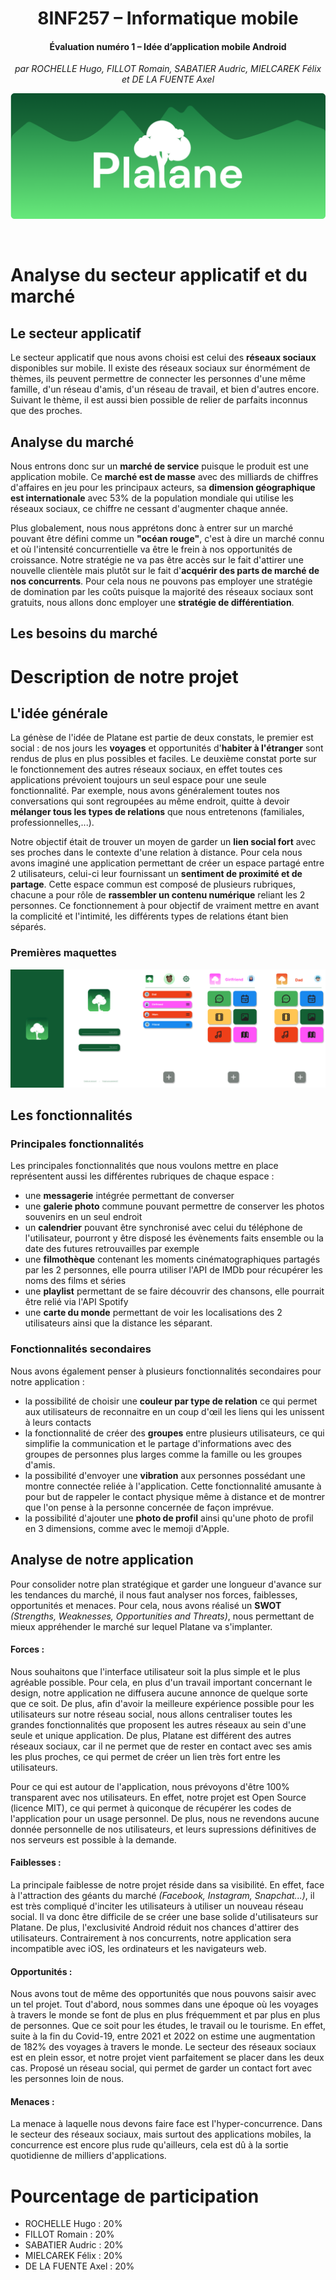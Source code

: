 <div align="center">

# 8INF257 – Informatique mobile

#### Évaluation numéro 1 – Idée d’application mobile Android

_par ROCHELLE Hugo, FILLOT Romain, SABATIER Audric, MIELCAREK Félix et DE LA FUENTE Axel_

![banner](../images/banner.png)
  
</div>

<br>

# Analyse du secteur applicatif et du marché

## Le secteur applicatif

Le secteur applicatif que nous avons choisi est celui des **réseaux sociaux** disponibles sur mobile. Il existe des réseaux sociaux sur énormément de thèmes, ils peuvent permettre de connecter les personnes d'une même famille, d'un réseau d'amis, d'un réseau de travail, et bien d'autres encore. Suivant le thème, il est aussi bien possible de relier de parfaits inconnus que des proches.

## Analyse du marché

Nous entrons donc sur un **marché de service** puisque le produit est une application mobile. Ce **marché est de masse** avec des milliards de chiffres d'affaires en jeu pour les principaux acteurs, sa **dimension géographique est internationale** avec 53% de la population mondiale qui utilise les réseaux sociaux, ce chiffre ne cessant d'augmenter chaque année.

Plus globalement, nous nous apprétons donc à entrer sur un marché pouvant être défini comme un **"océan rouge"**, c'est à dire un marché connu et où l'intensité concurrentielle va être le frein à nos opportunités de croissance. 
Notre stratégie ne va pas être accès sur le fait d'attirer une nouvelle clientèle mais plutôt sur le fait d'**acquérir des parts de marché de nos concurrents**. 
Pour cela nous ne pouvons pas employer une stratégie de domination par les coûts puisque la majorité des réseaux sociaux sont gratuits, nous allons donc employer une **stratégie de différentiation**.

## Les besoins du marché


# Description de notre projet

## L'idée générale

La génèse de l'idée de Platane est partie de deux constats, le premier est social : de nos jours les **voyages** et opportunités d'**habiter à l'étranger** sont rendus de plus en plus possibles et faciles.
Le deuxième constat porte sur le fonctionnement des autres réseaux sociaux, en effet toutes ces applications prévoient toujours un seul espace pour une seule fonctionnalité. Par exemple, nous avons généralement toutes nos conversations qui sont regroupées au même endroit, quitte à devoir **mélanger tous les types de relations** que nous entretenons (familiales, professionnelles,...).

Notre objectif était de trouver un moyen de garder un **lien social fort** avec ses proches dans le contexte d'une relation à distance. Pour cela nous avons imaginé une application permettant de créer un espace partagé entre 2 utilisateurs, celui-ci leur fournissant un **sentiment de proximité et de partage**.
Cette espace commun est composé de plusieurs rubriques, chacune a pour rôle de **rassembler un contenu numérique** reliant les 2 personnes. Ce fonctionnement à pour objectif de vraiment mettre en avant la complicité et l'intimité, les différents types de relations étant bien séparés.

### Premières maquettes

![Image des premières maquettes](../images/sketch-v1.png)

## Les fonctionnalités

### Principales fonctionnalités

Les principales fonctionnalités que nous voulons mettre en place représentent aussi les différentes rubriques de chaque espace :
* une **messagerie** intégrée permettant de converser
* une **galerie photo** commune pouvant permettre de conserver les photos souvenirs en un seul endroit
* un **calendrier** pouvant être synchronisé avec celui du téléphone de l'utilisateur, pourront y être disposé les évènements faits ensemble ou la date des futures retrouvailles par exemple
* une **filmothèque** contenant les moments cinématographiques partagés par les 2 personnes, elle pourra utiliser l'API de IMDb pour récupérer les noms des films et séries
* une **playlist** permettant de se faire découvrir des chansons, elle pourrait être relié via l'API Spotify
* une **carte du monde** permettant de voir les localisations des 2 utilisateurs ainsi que la distance les séparant.

### Fonctionnalités secondaires

Nous avons également penser à plusieurs fonctionnalités secondaires pour notre application :
* la possibilité de choisir une **couleur par type de relation** ce qui permet aux utilisateurs de reconnaitre en un coup d'œil les liens qui les unissent à leurs contacts
* la fonctionnalité de créer des **groupes** entre plusieurs utilisateurs, ce qui simplifie la communication et le partage d'informations avec des groupes de personnes plus larges comme la famille ou les groupes d'amis.
* la possibilité d'envoyer une **vibration** aux personnes possédant une montre connectée reliée à l'application. Cette fonctionnalité amusante à pour but de rappeler le contact physique même à distance et de montrer que l'on pense à la personne concernée de façon imprévue.
* la possibilité d'ajouter une **photo de profil** ainsi qu'une photo de profil en 3 dimensions, comme avec le memoji d'Apple. 


## Analyse de notre application

Pour consolider notre plan stratégique et garder une longueur d'avance sur les tendances du marché, il nous faut analyser nos forces, faiblesses, opportunités et menaces. Pour cela, nous avons réalisé un **SWOT** _(Strengths, Weaknesses, Opportunities and Threats)_, nous permettant de mieux appréhender le marché sur lequel Platane va s'implanter.

#### Forces :

Nous souhaitons que l'interface utilisateur soit la plus simple et le plus agréable possible. Pour cela, en plus d'un travail important concernant le design, notre application ne diffusera aucune annonce de quelque sorte que ce soit. De plus, afin d'avoir la meilleure expérience possible pour les utilisateurs sur notre réseau social, nous allons centraliser toutes les grandes fonctionnalités que proposent les autres réseaux au sein d'une seule et unique application. De plus, Platane est différent des autres réseaux sociaux, car il ne permet que de rester en contact avec ses amis les plus proches, ce qui permet de créer un lien très fort entre les utilisateurs.

Pour ce qui est autour de l'application, nous prévoyons d'être 100% transparent avec nos utilisateurs. En effet, notre projet est Open Source (licence MIT), ce qui permet à quiconque de récupérer les codes de l'application pour un usage personnel. De plus, nous ne revendons aucune donnée personnelle de nos utilisateurs, et leurs supressions définitives de nos serveurs est possible à la demande.

#### Faiblesses :

La principale faiblesse de notre projet réside dans sa visibilité. En effet, face à l'attraction des géants du marché _(Facebook, Instagram, Snapchat...)_, il est très compliqué d'inciter les utilisateurs à utiliser un nouveau réseau social. Il va donc être difficile de se créer une base solide d'utilisateurs sur Platane. De plus, l'exclusivité Android réduit nos chances d'attirer des utilisateurs. Contrairement à nos concurrents, notre application sera incompatible avec iOS, les ordinateurs et les navigateurs web.

#### Opportunités :

Nous avons tout de même des opportunités que nous pouvons saisir avec un tel projet. Tout d'abord, nous sommes dans une époque où les voyages à travers le monde se font de plus en plus fréquemment et par plus en plus de personnes. Que ce soit pour les études, le travail ou le tourisme. En effet, suite à la fin du Covid-19, entre 2021 et 2022 on estime une augmentation de 182% des voyages à travers le monde. Le secteur des réseaux sociaux est en plein essor, et notre projet vient parfaitement se placer dans les deux cas. Proposé un réseau social, qui permet de garder un contact fort avec les personnes loin de nous.

#### Menaces :

La menace à laquelle nous devons faire face est l'hyper-concurrence. Dans le secteur des réseaux sociaux, mais surtout des applications mobiles, la concurrence est encore plus rude qu'ailleurs, cela est dû à la sortie quotidienne de milliers d'applications.

# Pourcentage de participation

- ROCHELLE Hugo : 20%
- FILLOT Romain : 20%
- SABATIER Audric : 20%
- MIELCAREK Félix : 20%
- DE LA FUENTE Axel : 20%
